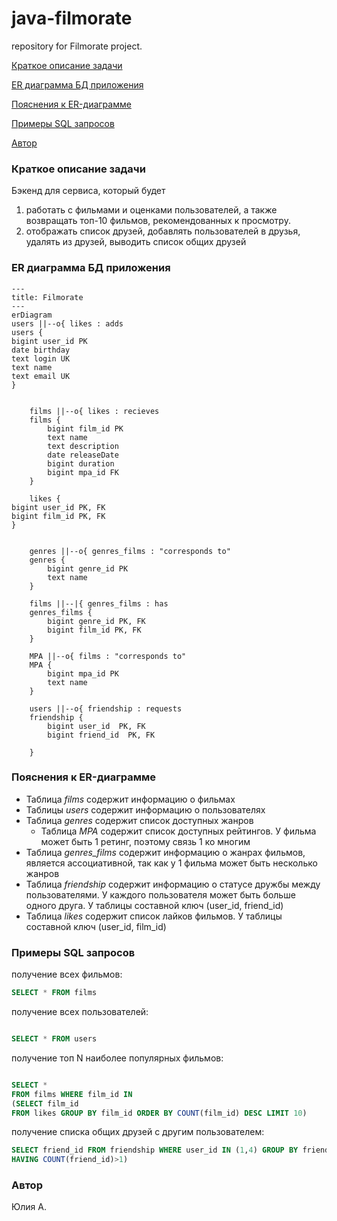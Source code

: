 
# java-filmorate
repository for Filmorate project.

[Краткое описание задачи](#title1)


[ER диаграмма БД приложения](#title4)

[Пояснения к ER-диаграмме](#title5)

[Примеры SQL запросов](#title6)

[Автор](#title2)

### <a id="title1">Краткое описание задачи</a>
Бэкенд для сервиса, который будет
1) работать с фильмами и оценками пользователей, а также возвращать топ-10 фильмов, рекомендованных к просмотру.
2) отображать список друзей, добавлять пользователей в друзья, удалять из друзей, выводить список общих друзей

### <a id="title4">ER диаграмма БД приложения</a>

```mermaid
---
title: Filmorate
---
erDiagram
users ||--o{ likes : adds
users {
bigint user_id PK
date birthday
text login UK
text name
text email UK
}


    films ||--o{ likes : recieves
    films {
        bigint film_id PK
        text name
        text description
        date releaseDate
        bigint duration
        bigint mpa_id FK
    }

    likes {
bigint user_id PK, FK
bigint film_id PK, FK
}


    genres ||--o{ genres_films : "corresponds to"
    genres {
        bigint genre_id PK
        text name
    }

    films ||--|{ genres_films : has
    genres_films {
        bigint genre_id PK, FK
        bigint film_id PK, FK
    }

    MPA ||--o{ films : "corresponds to"
    MPA {
        bigint mpa_id PK
        text name
    }

    users ||--o{ friendship : requests
    friendship {
        bigint user_id  PK, FK
        bigint friend_id  PK, FK

    }

``` 
### <a id="title5">Пояснения к ER-диаграмме</a>
- Таблица *films* содержит информацию о фильмах
- Таблицы *users* содержит информацию о пользователях
- Таблица *genres* содержит список доступных жанров
   - Таблица *MPA* содержит список доступных рейтингов. У фильма может быть 1 ретинг, поэтому связь 1 ко многим
- Таблица *genres_films* содержит информацию о жанрах фильмов, является ассоциативной, так как у 1 фильма может быть
  несколько жанров
- Таблица *friendship* содержит информацию о статусе дружбы между пользователями.
  У каждого пользователя может быть больше
  одного друга. У таблицы составной ключ (user_id, friend_id)
- Таблица *likes* содержит список лайков фильмов. У таблицы составной ключ (user_id, film_id)

### <a id="title6">Примеры SQL запросов</a>
получение всех фильмов:

```sql
SELECT * FROM films
```

получение всех пользователей:

```sql

SELECT * FROM users
```

получение топ N наиболее популярных фильмов:

```sql

SELECT * 
FROM films WHERE film_id IN
(SELECT film_id 
FROM likes GROUP BY film_id ORDER BY COUNT(film_id) DESC LIMIT 10)
```

получение списка общих друзей с другим пользователем:
```sql
SELECT friend_id FROM friendship WHERE user_id IN (1,4) GROUP BY friend_id 
HAVING COUNT(friend_id)>1)
```

### <a id="title2">Автор</a>
Юлия А.